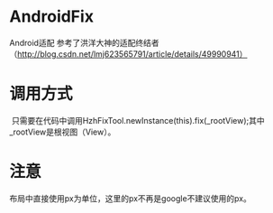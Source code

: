 # AndroidFix
Android适配
参考了洪洋大神的适配终结者（http://blog.csdn.net/lmj623565791/article/details/49990941）
# 调用方式
  只需要在代码中调用HzhFixTool.newInstance(this).fix(_rootView);其中_rootView是根视图（View）。
# 注意
布局中直接使用px为单位，这里的px不再是google不建议使用的px。

